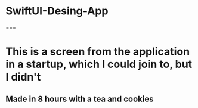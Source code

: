 # SwiftUI-Desing-App
===
# This is a screen from the application in a startup, which I could join to, but I didn't

## Made in 8 hours with a tea and cookies
